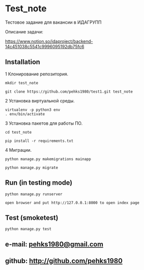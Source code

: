 # Test_note

Тестовое задание для вакансии в ИДАГРУПП

Описание задачи:

https://www.notion.so/idaproject/backend-14c451038c5541c9996095192db75fc6


## Installation

1 Клонирование репозитория.

    mkdir test_note
    
    git clone https://github.com/pehks1980/test1.git test_note

2 Установка виртуальной среды.

    virtualenv -p python3 env
    . env/bin/activate

3 Установка пакетов для работы ПО.
    
    cd test_note

    pip install -r requirements.txt

4 Миграции.

    python manage.py makemigrations mainapp
    
    python manage.py migrate


## Run (in testing mode)

    python manage.py runserver

    open browser and put http://127.0.0.1:8000 to open index page


## Test (smoketest)
    
    python manage.py test 
    

## e-mail: pehks1980@gmail.com

## github: http://github.com/pehks1980
